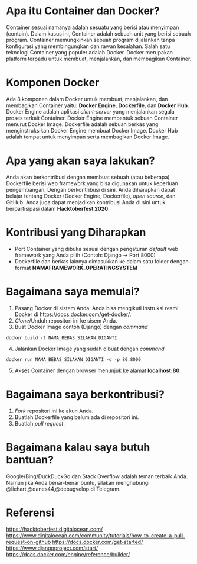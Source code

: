 # Apa itu Container dan Docker?
Container sesuai namanya adalah sesuatu yang berisi atau menyimpan (contain). Dalam kasus ini, Container adalah sebuah unit yang berisi sebuah program. Container memungkinkan sebuah program dijalankan tanpa konfigurasi yang membingungkan dan rawan kesalahan. Salah satu teknologi Container yang populer adalah Docker. Docker merupakan platform terpadu untuk membuat, menjalankan, dan membagikan Container.

# Komponen Docker
Ada 3 komponen dalam Docker untuk membuat, menjalankan, dan membagikan Container yaitu: **Docker Engine**, **Dockerfile**, dan **Docker Hub**. Docker Engine adalah aplikasi *client-server* yang menjalankan segala proses terkait Container. Docker Engine membentuk sebuah Container menurut Docker Image. Dockerfile adalah sebuah berkas yang menginstruksikan Docker Engine membuat Docker Image. Docker Hub adalah tempat untuk menyimpan serta membagikan Docker Image.

# Apa yang akan saya lakukan?
Anda akan berkontribusi dengan membuat sebuah (atau beberapa) Dockerfile berisi web framework yang bisa digunakan untuk keperluan pengembangan. Dengan berkontribusi di sini, Anda diharapkan dapat belajar tentang Docker (Docker Engine, Dockerfile), *open source*, dan GitHub. Anda juga dapat menjadikan kontribusi Anda di sini untuk berpartisipasi dalam **Hacktoberfest 2020**.

# Kontribusi yang Diharapkan
* Port Container yang dibuka sesuai dengan pengaturan *default* web framework yang Anda pilih (Contoh: Django -> Port 8000)
* Dockerfile dan berkas lainnya dimasukkan ke dalam satu folder dengan format **NAMAFRAMEWORK_OPERATINGSYSTEM**

# Bagaimana saya memulai?
1. Pasang Docker di sistem Anda. Anda bisa mengikuti instruksi resmi Docker di https://docs.docker.com/get-docker/.
2. *Clone*/Unduh repositori ini ke sisem Anda.
3. Buat Docker Image contoh (Django) dengan *command*
```
docker build -t NAMA_BEBAS_SILAKAN_DIGANTI
```
4. Jalankan Docker Image yang sudah dibuat dengan *command*
```
docker run NAMA_BEBAS_SILAKAN_DIGANTI -d -p 80:8000
```
5. Akses Container dengan browser menunjuk ke alamat **localhost:80**.

# Bagaimana saya berkontribusi?
1. *Fork* repositori ini ke akun Anda.
2. Buatlah Dockerfile yang belum ada di repositori ini.
3. Buatlah *pull request*.

# Bagaimana kalau saya butuh bantuan?
Google/Bing/DuckDuckGo dan Stack Overflow adalah teman terbaik Anda. Namun jika Anda benar-benar buntu, silakan menghubungi @liehart,@danes44,@debugvelop di Telegram.

# Referensi
https://hacktoberfest.digitalocean.com/
https://www.digitalocean.com/community/tutorials/how-to-create-a-pull-request-on-github
https://docs.docker.com/get-started/
https://www.djangoproject.com/start/
https://docs.docker.com/engine/reference/builder/
